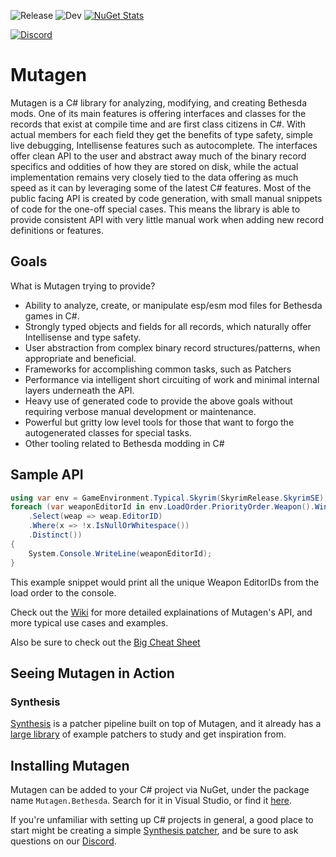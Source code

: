 ![Release](https://github.com/Mutagen-Modding/Mutagen/workflows/Release/badge.svg) ![Dev](https://github.com/Mutagen-Modding/Mutagen/workflows/Dev/badge.svg) [![NuGet Stats](https://img.shields.io/nuget/v/Mutagen.Bethesda.svg)](https://www.nuget.org/packages/Mutagen.Bethesda)

[![Discord](https://discordapp.com/api/guilds/759302581448474626/widget.png)](https://discord.gg/53KMEsW)

# Mutagen
Mutagen is a C# library for analyzing, modifying, and creating Bethesda mods. One of its main features is offering interfaces and classes for the records that exist at compile time and are first class citizens in C#. With actual members for each field they get the benefits of type safety, simple live debugging, Intellisense features such as autocomplete. The interfaces offer clean API to the user and abstract away much of the binary record specifics and oddities of how they are stored on disk, while the actual implementation remains very closely tied to the data offering as much speed as it can by leveraging some of the latest C# features. Most of the public facing API is created by code generation, with small manual snippets of code for the one-off special cases. This means the library is able to provide consistent API with very little manual work when adding new record definitions or features.

## Goals
What is Mutagen trying to provide?
- Ability to analyze, create, or manipulate esp/esm mod files for Bethesda games in C#.
- Strongly typed objects and fields for all records, which naturally offer Intellisense and type safety.
- User abstraction from complex binary record structures/patterns, when appropriate and beneficial.
- Frameworks for accomplishing common tasks, such as Patchers
- Performance via intelligent short circuiting of work and minimal internal layers underneath the API.
- Heavy use of generated code to provide the above goals without requiring verbose manual development or maintenance.
- Powerful but gritty low level tools for those that want to forgo the autogenerated classes for special tasks.
- Other tooling related to Bethesda modding in C#

## Sample API
```csharp
using var env = GameEnvironment.Typical.Skyrim(SkyrimRelease.SkyrimSE);
foreach (var weaponEditorId in env.LoadOrder.PriorityOrder.Weapon().WinningOverrides()
    .Select(weap => weap.EditorID)
    .Where(x => !x.IsNullOrWhitespace())
    .Distinct())
{
    System.Console.WriteLine(weaponEditorId);
}
```
This example snippet would print all the unique Weapon EditorIDs from the load order to the console.

Check out the [Wiki]([https://github.com/Mutagen-Modding/Mutagen/wiki](https://mutagen-modding.github.io/Mutagen/)) for more detailed explainations of Mutagen's API, and more typical use cases and examples.

Also be sure to check out the [Big Cheat Sheet]([https://github.com/Mutagen-Modding/Mutagen/wiki/Big-Cheat-Sheet](https://mutagen-modding.github.io/Mutagen/top/Big-Cheat-Sheet/))

## Seeing Mutagen in Action
### Synthesis
[Synthesis](https://github.com/Mutagen-Modding/Synthesis) is a patcher pipeline built on top of Mutagen, and it already has a [large library](https://github.com/Mutagen-Modding/Synthesis/network/dependents?package_id=UGFja2FnZS0xMzg1MjY1MjYz) of example patchers to study and get inspiration from.

## Installing Mutagen
Mutagen can be added to your C# project via NuGet, under the package name `Mutagen.Bethesda`.  Search for it in Visual Studio, or find it [here](https://www.nuget.org/packages/Mutagen.Bethesda/).

If you're unfamiliar with setting up C# projects in general, a good place to start might be creating a simple [Synthesis patcher](https://github.com/Mutagen-Modding/Synthesis/wiki/Create-a-Patcher), and be sure to ask questions on our [Discord](https://discord.gg/53KMEsW).
